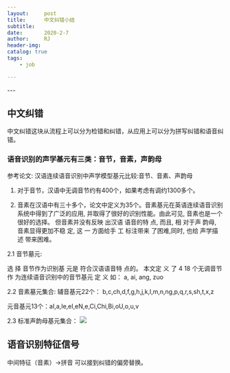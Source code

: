 ```yaml
---
layout:     post
title:      中文纠错小结
subtitle:   
date:       2020-2-7
author:     RJ
header-img: 
catalog: true
tags:
    - job

---
```

<p id = "build"></p>
---

## 中文纠错
中文纠错这块从流程上可以分为检错和纠错，从应用上可以分为拼写纠错和语音纠错。

### 语音识别的声学基元有三类：音节，音素，声韵母
参考论文: 汉语连续语音识别中声学模型基元比较:音节、音素、声韵母

1. 对于音节，汉语中无调音节约有400个，如果考虑有调约1300多个。


2. 音素在汉语中有三十多个，论文中定义为35个。音素基元在英语连续语音识别系统中得到了广泛的应用, 并取得了很好的识别性能。由此可见, 音素也是一个很好的选择。 但音素并没有反映 出汉语 语音的特 点, 而且, 相 对于声 韵母, 音素显得更加不稳 定, 这 一 方面给手 工 标注带来 了困难,同时, 也给 声学描述 带来困难。

2.1 音节墓元:

选 择 音节作为识别基 元是 符合汉语语音特 点的。 本文定 义 了 4 18 个无调音节作 为连续语音识别中的音节基元 定 义 如： a, ai, ang, zuo

2.2 音素墓元集合:
辅音基元22个： b,c,ch,d,f,g,h,j,k,l,m,n,ng,p,q,r,s,sh,t,x,z

元音基元13个：aI,a,Ie,eI,eN,e,Ci,Chi,Bi,oU,o,u,v

2.3 标准声韵母基元集合：
![](https://raw.githubusercontent.com/rejae/rejae.github.io/master/img/20200207101136.png)

## 语音识别特征信号
中间特征（音素）->拼音   可以接到纠错的偏旁替换。
